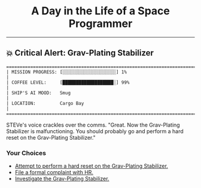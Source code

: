<h1 align="center">A Day in the Life of a Space Programmer</h1>

---

<h2 id="node-14">💥 Critical Alert: Grav-Plating Stabilizer</h2>

```
========================================================================
| MISSION PROGRESS: [░░░░░░░░░░░░░░░░░░░░] 1%                                  |
| COFFEE LEVEL:     [███████████████████░] 99%                                 |
| SHIP'S AI MOOD:   Smug                                                       |
| LOCATION:         Cargo Bay                                                  |
========================================================================
```

STEVe's voice crackles over the comms. "Great. Now the Grav-Plating Stabilizer is malfunctioning. You should probably go and perform a hard reset on the Grav-Plating Stabilizer."



### Your Choices

*   [Attempt to perform a hard reset on the Grav-Plating Stabilizer.](./README-0019.md)
*   [File a formal complaint with HR.](./README-0024.md)
*   [Investigate the Grav-Plating Stabilizer.](./README-0017.md)
